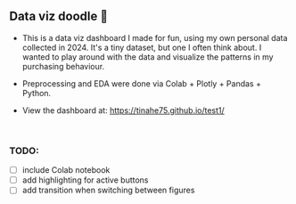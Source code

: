 ## Data viz doodle 🎨

- This is a data viz dashboard I made for fun, using my own personal data collected in 2024. It's a tiny dataset, but one I often think about. I wanted to play around with the data and visualize the patterns in my purchasing behaviour.

- Preprocessing and EDA were done via Colab + Plotly + Pandas + Python. 

- View the dashboard at: https://tinahe75.github.io/test1/


<br/>

### TODO:

- [ ] include Colab notebook
- [ ] add highlighting for active buttons
- [ ] add transition when switching between figures
